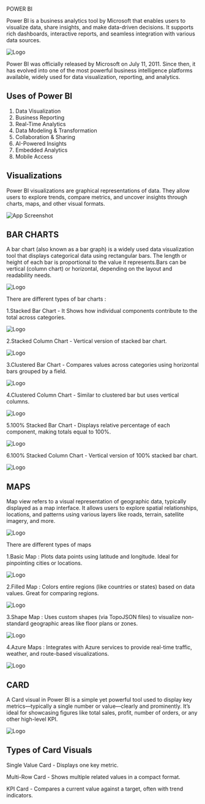 POWER BI

Power BI is a business analytics tool by Microsoft that enables users to visualize data, share insights, and make data-driven decisions. It supports rich dashboards, interactive reports, and seamless integration with various data sources.

![Logo](https://cdn.prod.website-files.com/60ec34540d013784844d2ee2/661539fafe6bc01592f45e76_PowerBI%20(1).jpg)

Power BI was officially released by Microsoft on July 11, 2011. Since then, it has evolved into one of the most powerful business intelligence platforms available, widely used for data visualization, reporting, and analytics.

## Uses of Power BI
1. Data Visualization
2. Business Reporting
3. Real-Time Analytics
4. Data Modeling & Transformation
5. Collaboration & Sharing
6. AI-Powered Insights
7. Embedded Analytics
8. Mobile Access

## Visualizations

Power BI visualizations are graphical representations of data. They allow users to explore trends, compare metrics, and uncover insights through charts, maps, and other visual formats.

![App Screenshot](https://cdn.analyticsvidhya.com/wp-content/uploads/2023/12/Screenshot-2023-12-07-at-4.43.44-PM.png)

##  BAR CHARTS

A bar chart (also known as a bar graph) is a widely used data visualization tool that displays categorical data using rectangular bars. The length or height of each bar is proportional to the value it represents.Bars can be vertical (column chart) or horizontal, depending on the layout and readability needs.

![Logo](https://www.jaspersoft.com/content/dam/jaspersoft/images/graphics/infographics/bar-chart-example.svg)

There are different types of bar charts :

1.Stacked Bar Chart - It Shows how individual components contribute to the total across categories.

![Logo](https://www.spguides.com/wp-content/uploads/2024/04/stacked-bar-chart-power-bi.jpg)

2.Stacked Column Chart - Vertical version of stacked bar chart.

![Logo](https://www.spguides.com/wp-content/uploads/2024/04/What-is-Stacked-Column-Chart-in-Power-BI.jpg)

3.Clustered Bar Chart - Compares values across categories using horizontal bars grouped by a field.

![Logo](https://pbivisuals.com/wp-content/uploads/2021/01/clustered-bar-chart.png)

4.Clustered Column Chart - Similar to clustered bar but uses vertical columns.

![Logo](https://media.geeksforgeeks.org/wp-content/uploads/20230705204849/clusterColumnChartZoom.png)

5.100% Stacked Bar Chart - Displays relative percentage of each component, making totals equal to 100%.

![Logo](https://pbivisuals.com/wp-content/uploads/2021/01/100-stacked-bar-chart-with-formatting.png)

6.100% Stacked Column Chart - Vertical version of 100% stacked bar chart.

![Logo](https://community.fabric.microsoft.com/t5/image/serverpage/image-id/868981i6B4B97F0C0C68BB6/image-size/medium?v=v2&px=400)

## MAPS

Map view refers to a visual representation of geographic data, typically displayed as a map interface. It allows users to explore spatial relationships, locations, and patterns using various layers like roads, terrain, satellite imagery, and more.

![Logo](https://res.cloudinary.com/hevo/images/f_webp,q_auto:best/v1685932121/hevo-learn-1/Power-BI-Mapping-Bubble-Maps/Power-BI-Mapping-Bubble-Maps.png?_i=AA)

There are different types of maps

1.Basic Map : Plots data points using latitude and longitude. Ideal for pinpointing cities or locations.

![Logo](https://www.acuitytraining.co.uk/wp-content/uploads/2021/11/Untitled-122.png.webp)

2.Filled Map : Colors entire regions (like countries or states) based on data values. Great for comparing regions.

![Logo](https://learn.microsoft.com/en-us/power-bi/visuals/media/power-bi-visualization-filled-maps-choropleths/large-map.png)

3.Shape Map : Uses custom shapes (via TopoJSON files) to visualize non-standard geographic areas like floor plans or zones.

![Logo](https://learn.microsoft.com/en-us/power-bi/visuals/media/desktop-shape-map/power-bi-shape-map.png)

4.Azure Maps : Integrates with Azure services to provide real-time traffic, weather, and route-based visualizations.

![Logo](https://learn.microsoft.com/en-us/azure/azure-maps/media/power-bi-visual/bubble-layer-no-legend.png#lightbox)

## CARD

A Card visual in Power BI is a simple yet powerful tool used to display key metrics—typically a single number or value—clearly and prominently. It’s ideal for showcasing figures like total sales, profit, number of orders, or any other high-level KPI.

![Logo](https://datavibe.co.uk/wp-content/uploads/2023/06/New_card-1024x574.gif)

## Types of Card Visuals
Single Value Card - Displays one key metric.

Multi-Row Card - Shows multiple related values in a compact format.

KPI Card - Compares a current value against a target, often with trend indicators.
